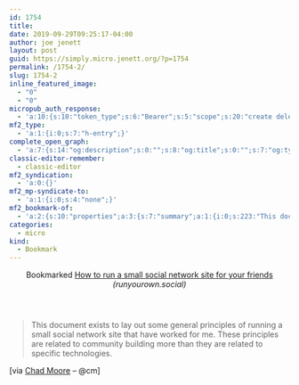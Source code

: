 ```yaml
---
id: 1754
title: 
date: 2019-09-29T09:25:17-04:00
author: joe jenett
layout: post
guid: https://simply.micro.jenett.org/?p=1754
permalink: /1754-2/
slug: 1754-2
inline_featured_image:
  - "0"
  - "0"
micropub_auth_response:
  - 'a:10:{s:10:"token_type";s:6:"Bearer";s:5:"scope";s:20:"create delete update";s:2:"me";s:32:"https://simply.micro.jenett.org/";s:9:"issued_by";s:59:"https://simply.micro.jenett.org/wp-json/indieauth/1.0/token";s:9:"client_id";s:20:"https://omnibear.com";s:11:"client_name";s:8:"Omnibear";s:11:"client_icon";s:29:"https://omnibear.com/logo.svg";s:9:"issued_at";i:1568130348;s:4:"user";i:1;s:13:"last_accessed";i:1569763121;}'
mf2_type:
  - 'a:1:{i:0;s:7:"h-entry";}'
complete_open_graph:
  - 'a:7:{s:14:"og:description";s:0:"";s:8:"og:title";s:0:"";s:7:"og:type";s:0:"";s:12:"twitter:card";s:7:"summary";s:15:"twitter:creator";s:0:"";s:19:"twitter:description";s:0:"";s:8:"og:image";s:0:"";}'
classic-editor-remember:
  - classic-editor
mf2_syndication:
  - 'a:0:{}'
mf2_mp-syndicate-to:
  - 'a:1:{i:0;s:4:"none";}'
mf2_bookmark-of:
  - 'a:2:{s:10:"properties";a:3:{s:7:"summary";a:1:{i:0;s:223:"This document exists to lay out some general principles of running a small social network site that have worked for me. These principles are related to community building more than they are related to specific technologies.";}s:4:"name";a:1:{i:0;s:55:"How to run a small social network site for your friends";}s:3:"url";a:1:{i:0;s:26:"https://runyourown.social/";}}s:4:"type";s:4:"cite";}'
categories:
  - micro
kind:
  - Bookmark
---
```

<div class="entry-reaction"><section class="response u-bookmark-of h-cite"><header><span class="kind-display-text">Bookmarked</span> <a href="https://runyourown.social/" class="p-name u-url">How to run a small social network site for your friends</a> <em>(<span class="p-publication">runyourown.social</span>)</em></header>
<blockquote class="e-summary">This document exists to lay out some general principles of running a small social network site that have worked for me. These principles are related to community building more than they are related to specific technologies.</blockquote></section></div>
<div class="entry-content e-content" itemprop="description articleBody">
<p>[via <a href="https://blog.chadmoore.net/2019/09/28/i-came-across.html" title="">Chad Moore</a> – <a title="micro.blog/cm no longer exists">@cm</a>]</p></div>